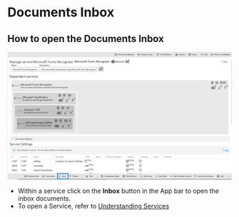 # Documents Inbox

## How to open the Documents Inbox

![](<../.gitbook/assets/76 (1) (1).png>)

* Within a service click on the **Inbox** button in the App bar to open the inbox documents.
* To open a Service, refer to [Understanding Services](https://github.com/aiforged/docs/tree/3bbbcd81b0a8fe713555694db96d779ff6a45d2b/documents/services/understanding-services.md)
